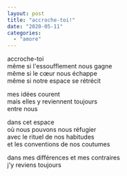 ```yaml
---
layout: post
title: "accroche-toi!"
date: "2020-05-11"
categories:
  - "amore"
---
```


accroche-toi  
même si l'essoufflement nous gagne  
même si le cœur nous échappe  
même si notre espace se rétrécit  

mes idées courent  
mais elles y reviennent toujours  
entre nous  

dans cet espace  
où nous pouvons nous réfugier  
avec le rituel de nos habitudes  
et les conventions de nos coutumes  

dans mes différences et mes contraires  
j'y reviens toujours  
